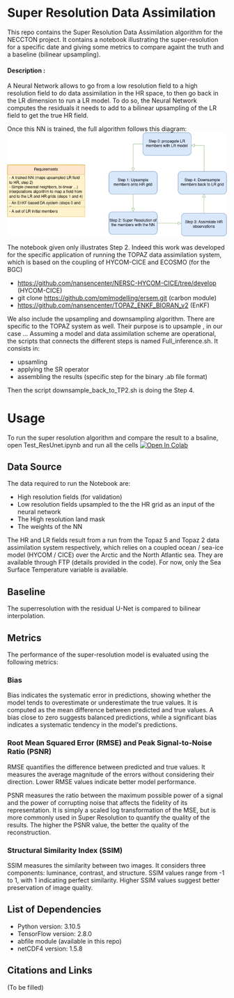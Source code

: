 # Super Resolution Data Assimilation

This repo contains the Super Resolution Data Assimilation algorithm for the NECCTON project. It contains a notebook illustrating the super-resolution for a specific date and giving some metrics to compare againt the truth and a baseline (bilinear upsampling).

  #### Description : 
A Neural Network allows to go from a low resolution field to a high resolution field to do data assimilation in the HR space, to then go back
in the LR dimension to run a LR model. To do so, the Neural Network computes the residuals it needs to add to a bilinear upsampling of the LR field to get the true HR field.

Once this NN is trained, the full algorithm follows this diagram:
![My Image](./SRDA_diagram.png)

The notebook given only illustrates Step 2. Indeed this work was developed for the specific application of running the TOPAZ data assimilation system, which is based on the coupling of HYCOM-CICE and ECOSMO (for the BGC)
- https://github.com/nansencenter/NERSC-HYCOM-CICE/tree/develop (HYCOM-CICE)
- git clone https://github.com/pmlmodelling/ersem.git (carbon module)
- https://github.com/nansencenter/TOPAZ_ENKF_BIORAN_v2 (EnKF)

We also include the upsampling and downsampling algorithm. There are specific to the TOPAZ system as well. Their purpose is to upsample , in our case ...
Assuming a model and data assimilation scheme are operational, the scripts that connects the different steps is named Full_inference.sh. It consists in:
- upsamling
- applying the SR operator
- assembling the results (specific step for the binary .ab file format)

Then the script downsample_back_to_TP2.sh is doing the Step 4.

# Usage

To run the super resolution algorithm and compare the result to a bsaline, open Test_ResUnet.ipynb and run all the cells [![Open In Colab](https://colab.research.google.com/assets/colab-badge.svg)](https://colab.research.google.com/github/AntoineBernigaud/Neccton_Super_Resolution/blob/main/Test_ResUnet.ipynb)

## Data Source

The data required to run the Notebook are:

- High resolution fields (for validation)
- Low resolution fields upsampled to the the HR grid as an input of the neural network
- The High resolution land mask
- The weights of the NN

The HR and LR fields result from a run from the Topaz 5 and Topaz 2 data assimilation system respectively, which relies on a coupled ocean / sea-ice model (HYCOM / CICE) over the Arctic and the North Atlantic sea.
They are available through FTP (details provided in the code). For now, only the Sea Surface Temperature variable is available.

## Baseline

The superresolution with the residual U-Net is compared to bilinear interpolation.

## Metrics

The performance of the super-resolution model is evaluated using the following metrics:

### Bias
Bias indicates the systematic error in predictions, showing whether the model tends to overestimate or underestimate the true values. It is computed as the mean difference between predicted and true values. A bias close to zero suggests balanced predictions, while a significant bias indicates a systematic tendency in the model's predictions.

### Root Mean Squared Error (RMSE) and Peak Signal-to-Noise Ratio (PSNR) 
RMSE quantifies the difference between predicted and true values. It measures the average magnitude of the errors without considering their direction. Lower RMSE values indicate better model performance.

PSNR measures the ratio between the maximum possible power of a signal and the power of corrupting noise that affects the fidelity of its representation. It is simply a scaled log transformation of the MSE, but
is more commonly used in Super Resolution to quantify the quality of the results. The higher the PSNR value, the better the quality of the reconstruction.

### Structural Similarity Index (SSIM)
SSIM measures the similarity between two images. It considers three components: luminance, contrast, and structure. SSIM values range from -1 to 1, with 1 indicating perfect similarity. Higher SSIM values suggest better preservation of image quality.

## List of Dependencies
- Python version: 3.10.5
- TensorFlow version: 2.8.0
- abfile module (available in this repo)
- netCDF4 version: 1.5.8

## Citations and Links
(To be filled)
